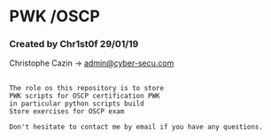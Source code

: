 # PWK /OSCP
### Created by Chr1st0f 29/01/19
Christophe Cazin -> admin@cyber-secu.com
##
    The role os this repository is to store
    PWK scripts for OSCP certification PWK
    in particular python scripts build 
    Store exercises for OSCP exam

    Don't hesitate to contact me by email if you have any questions.